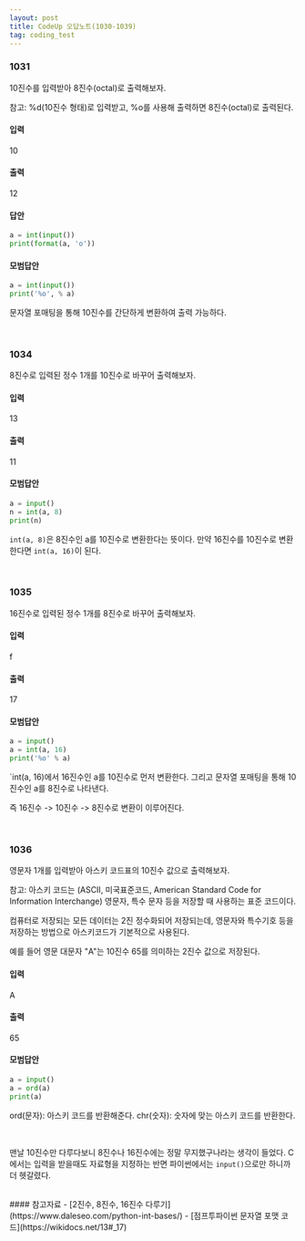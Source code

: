 ```yaml
---
layout: post
title: CodeUp 오답노트(1030-1039)
tag: coding_test
---
```


### 1031

10진수를 입력받아 8진수(octal)로 출력해보자.

참고: 
%d(10진수 형태)로 입력받고,
%o를 사용해 출력하면 8진수(octal)로 출력된다.

#### 입력
10
#### 출력
12

#### 답안
```python
a = int(input())
print(format(a, 'o'))
```


#### 모범답안
```python
a = int(input())
print('%o', % a)
```

문자열 포매팅을 통해 10진수를 간단하게 변환하여 출력 가능하다.

<br>

### 1034

8진수로 입력된 정수 1개를 10진수로 바꾸어 출력해보자.

#### 입력
13

#### 출력
11

#### 모범답안
```python
a = input()
n = int(a, 8)
print(n)
```

`int(a, 8)`은 8진수인 a를 10진수로 변환한다는 뜻이다.
만약 16진수를 10진수로 변환한다면 `int(a, 16)`이 된다.

<br>

### 1035
16진수로 입력된 정수 1개를 8진수로 바꾸어 출력해보자.

#### 입력
f
#### 출력
17

#### 모범답안
```python
a = input()
a = int(a, 16)
print('%o' % a)
```

`int(a, 16)에서 16진수인 a를 10진수로 먼저 변환한다.
그리고 문자열 포매팅을 통해 10진수인 a를 8진수로 나타낸다.

즉 16진수 -> 10진수 -> 8진수로 변환이 이루어진다.


<br>

### 1036
영문자 1개를 입력받아 아스키 코드표의 10진수 값으로 출력해보자.

참고: 
아스키 코드는
(ASCII, 미국표준코드, American Standard Code for Information Interchange)
영문자, 특수 문자 등을 저장할 때 사용하는 표준 코드이다.

컴퓨터로 저장되는 모든 데이터는 2진 정수화되어 저장되는데,
영문자와 특수기호 등을 저장하는 방법으로 아스키코드가 기본적으로 사용된다.

예를 들어 영문 대문자 "A"는 10진수 65를 의미하는 2진수 값으로 저장된다.

#### 입력
A
#### 출력
65

#### 모범답안
```python
a = input()
a = ord(a)
print(a)
```

ord(문자): 아스키 코드를 반환해준다.
chr(숫자): 숫자에 맞는 아스키 코드를 반환한다.

<br>

맨날 10진수만 다루다보니 8진수나 16진수에는 정말 무지했구나라는 생각이 들었다.
C에서는 입력을 받을때도 자료형을 지정하는 반면 파이썬에서는 `input()`으로만 하니까 더 헷갈렸다.


<br>
#### 참고자료
- [2진수, 8진수, 16진수 다루기](https://www.daleseo.com/python-int-bases/)
- [점프투파이썬 문자열 포맷 코드](https://wikidocs.net/13#_17)
